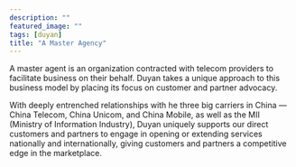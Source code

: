 ```yaml
---
description: ""
featured_image: ""
tags: [duyan]
title: "A Master Agency"
---
```


A master agent is an organization contracted with telecom providers to facilitate business on their behalf. Duyan takes a unique approach to this business model by placing its focus on customer and partner advocacy.

With deeply entrenched relationships with he three big carriers in China — China Telecom, China Unicom, and China Mobile, as well as the MII (Ministry of Information Industry), Duyan uniquely supports our direct customers and partners to engage in opening or extending services nationally and internationally, giving customers and partners a competitive edge in the marketplace. 